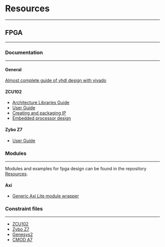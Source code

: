 # Resources

---

## FPGA

---

<!-- Documentation -->
### Documentation

---

#### General

[Almost complete guide of vhdl design with vivado](https://www.xilinx.com/support/documentation/sw_manuals/xilinx2018_3/ug901-vivado-synthesis.pdf)

#### ZCU102

* [Architecture Libraries Guide](https://www.xilinx.com/support/documentation/sw_manuals/xilinx2019_2/ug974-vivado-ultrascale-libraries.pdf)
* [User Guide](https://www.xilinx.com/support/documentation/boards_and_kits/zcu102/ug1182-zcu102-eval-bd.pdf)
* [Creating and packaging IP](https://www.xilinx.com/support/documentation/sw_manuals/xilinx2018_1/ug1118-vivado-creating-packaging-custom-ip.pdf)
* [Embedded processor design](https://www.xilinx.com/support/documentation/sw_manuals/xilinx2019_1/ug940-vivado-tutorial-embedded-design.pdf)

#### Zybo Z7

* [User Guide](https://www.xilinx.com/support/documentation/user_guides/ug585-Zynq-7000-TRM.pdf)
<!-- -------------------------------------------------------------------------------------------------------------------------------------------- -->

<!-- Modules -->
### Modules

---

Modules and examples for fpga design can be found in the repository [Resources](https://github.com/Ceramic-Blue-Tim/Resources/tree/main/hdl).

#### Axi

* [Generic Axi Lite module wrapper](https://github.com/Ceramic-Blue-Tim/Resources/blob/main/zynq/hdl/generic_axilite_wrapper.vhd)

<!-- -------------------------------------------------------------------------------------------------------------------------------------------- -->

<!-- Constraints files -->
### Constraint files

---

* [ZCU102](https://www.xilinx.com/member/forms/download/design-license.html?cid=473474&filename=zcu102-xdc-rdf0405.zip)
* [Zybo Z7](https://github.com/Digilent/digilent-xdc/blob/master/Zybo-Z7-Master.xdc)
* [Genesys2](https://github.com/Digilent/digilent-xdc/blob/master/Genesys-2-Master.xdc)
* [CMOD A7](https://github.com/Digilent/digilent-xdc/blob/master/Cmod-A7-Master.xdc)
<!-- -------------------------------------------------------------------------------------------------------------------------------------------- -->